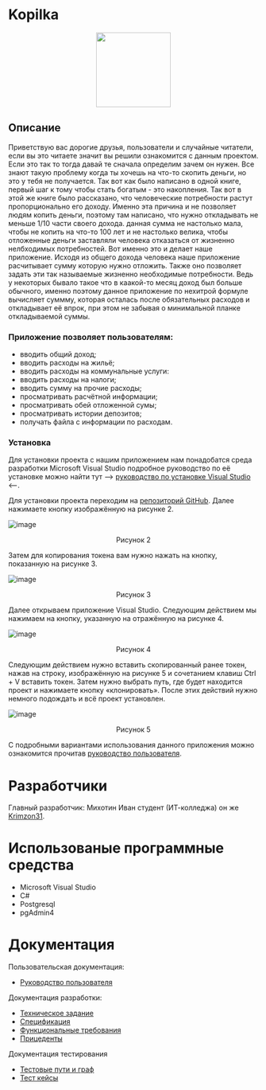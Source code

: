 # Kopilka
<p align="center">

  <img width="150" height="150" src="https://user-images.githubusercontent.com/83700861/217284283-e648d7ae-727b-494f-bc0c-72d964abc6a8.png">

</p>

## Описание

Приветствую вас дорогие друзья, пользователи и случайные читатели, если вы это читаете значит вы решили ознакомится с данным проектом. Если это так то тогда давай те сначала определим зачем он нужен. Все знают такую проблему когда ты хочешь на что-то скопить деньги, но это у тебя не получается. Так вот как было написано в одной книге, первый шаг к тому чтобы стать богатым - это накопления. Так вот в этой же книге было рассказано, что человеческие потребности растут пропорционально его доходу. Именно эта причина и не позволяет людям копить деньги, поэтому там написано, что нужно откладывать не меньше 1/10 части своего дохода. данная сумма не настолько мала, чтобы не копить на что-то 100 лет и не настолько велика, чтобы отложенные деньги заставляли человека отказаться от жизненно нелбходимых потребностей. Вот именно это и делает наше приложение. Исходя из общего дохода человека наше приложение расчитывает сумму которую нужно отложить. Также оно позволяет задать эти так называемые жизненно необходимые потребности. Ведь у некоторых бывало такое что в каакой-то месяц доход был больше обычного, именно поэтому данное приложение по нехитрой формуле вычисляет суммму, которая осталась после обязательных расходов и откладывает её впрок, при этом не забывая о минимальной планке откладываемой суммы.

### Приложение позволяет пользователям:
* вводить общий доход;
* вводить расходы на жильё;
* вводить расходы на коммунальные услуги:
* вводить расходы на налоги;
* вводить сумму на прочие расходы;
* просматривать расчётной информации;
* просматривать обей отложенной сумы;
* просматривать истории депозитов;
* получать файла с информации по расходам.

### Установка

Для установки проекта с нашим приложением нам понадобатся среда разработки Microsoft Visual Studio подробное руководство по её установке можно найти тут --> [руководство по установке Visual Studio](https://learn.microsoft.com/ru-ru/visualstudio/install/install-visual-studio?view=vs-2022) <--.

Для установки проекта переходим на [репозиторий GitHub](https://github.com/Krimzon31/Masks). Далее нажимаете кнопку изображённую на рисунке 2.

![image](https://user-images.githubusercontent.com/83700861/209634755-3e15ba19-76a3-47b8-9b9f-15885f4ad89e.png)

<p align="center"> Рисунок 2 </p>

Затем для копирования токена вам нужно нажать на кнопку, показанную на рисунке 3.

![image](https://user-images.githubusercontent.com/83700861/209634843-e17b1f76-b779-4798-b314-2fd79b564813.png)

<p align="center"> Рисунок 3 </p>

Далее открываем приложение Visual Studio. Следующим действием мы нажимаем на кнопку, указанную на отражённую на рисунке 4.

![image](https://user-images.githubusercontent.com/83700861/209635185-64e690e0-e04a-4bfe-8761-b8741a453109.png)

<p align="center"> Рисунок 4 </p>

Следующим действием нужно вставить скопированный ранее токен, нажав на строку, изображённую на рисунке 5 и сочетанием клавиш Ctrl + V вставить токен. Затем нужно выбрать путь, где будет находится проект и нажимаете кнопку «клонировать». После этих действий нужно немного подождать и всё проект установлен.

![image](https://user-images.githubusercontent.com/83700861/209635272-a5d7ac28-cf32-4476-9363-056665c905b4.png)

<p align="center"> Рисунок 5 </p>

С подробными вариантами использования данного приложения можно ознакомится прочитав [руководство пользователя](https://github.com/Krimzon31/Kopilka/wiki/9.-%D0%A0%D1%83%D0%BA%D0%BE%D0%B2%D0%BE%D0%B4%D1%81%D1%82%D0%B2%D0%BE-%D0%BF%D0%BE%D0%BB%D1%8C%D0%B7%D0%BE%D0%B2%D0%B0%D1%82%D0%B5%D0%BB%D1%8F).

# Разработчики

Главный разработчик: Михотин Иван студент (ИТ-колледжа) он же [Krimzon31](https://github.com/Krimzon31).

# Использованые программные средства

* Microsoft Visual Studio
* C#
* Postgresql
* pgAdmin4

# Документация

Пользовательская документация:
* [Руководство пользователя](https://github.com/Krimzon31/Kopilka/wiki/9.-%D0%A0%D1%83%D0%BA%D0%BE%D0%B2%D0%BE%D0%B4%D1%81%D1%82%D0%B2%D0%BE-%D0%BF%D0%BE%D0%BB%D1%8C%D0%B7%D0%BE%D0%B2%D0%B0%D1%82%D0%B5%D0%BB%D1%8F)

Документация разработки:
* [Техническое задание](https://github.com/Krimzon31/Kopilka/wiki/1.-%D0%A2%D0%97)
* [Спецификация](https://github.com/Krimzon31/Kopilka/wiki/2.-%D0%A1%D0%BF%D0%B5%D1%86%D0%B8%D1%84%D0%B8%D0%BA%D0%B0%D1%86%D0%B8%D1%8F)
* [Функциональные требования](https://github.com/Krimzon31/Kopilka/wiki/3.-%D0%A4%D1%83%D0%BD%D0%BA%D1%86%D0%B8%D0%BE%D0%BD%D0%B0%D0%BB%D1%8C%D0%BD%D1%8B%D0%B5-%D1%82%D1%80%D0%B5%D0%B1%D0%BE%D0%B2%D0%B0%D0%BD%D0%B8%D1%8F)
* [Прицеденты](https://github.com/Krimzon31/Kopilka/wiki/3.-%D0%A4%D1%83%D0%BD%D0%BA%D1%86%D0%B8%D0%BE%D0%BD%D0%B0%D0%BB%D1%8C%D0%BD%D1%8B%D0%B5-%D1%82%D1%80%D0%B5%D0%B1%D0%BE%D0%B2%D0%B0%D0%BD%D0%B8%D1%8F)

Документация тестирования
* [Тестовые пути и  граф](https://github.com/Krimzon31/Kopilka/wiki/8.-%D0%A2%D0%B5%D1%81%D1%82%D0%BE%D0%B2%D1%8B%D0%B9-%D0%B3%D1%80%D0%B0%D1%84)
* [Тест кейсы](https://github.com/Krimzon31/Kopilka/wiki/8.1.-%D0%A2%D0%B5%D1%81%D1%82-%D0%BA%D0%B5%D0%B9%D1%81%D1%8B)
